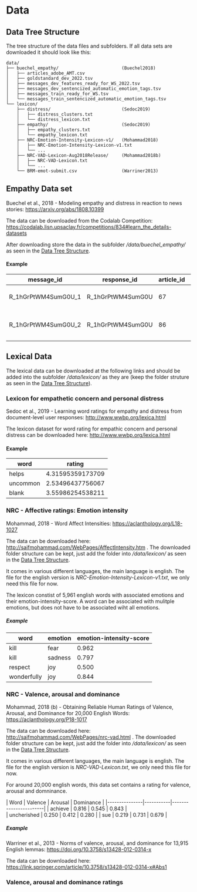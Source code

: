 # Data

## Data Tree Structure 

The tree structure of the data files and subfolders. If all data sets are downloaded it should look like this:

```
data/
├── buechel_empathy/                        (Buechel2018)
│   ├── articles_adobe_AMT.csv
│   ├── goldstandard_dev_2022.tsv
│   ├── messages_dev_features_ready_for_WS_2022.tsv
│   ├── messages_dev_sentencized_automatic_emotion_tags.tsv
│   ├── messages_train_ready_for_WS.tsv
│   └── messages_train_sentencized_automatic_emotion_tags.tsv
└── lexicon/
    ├── distress/                           (Sedoc2019)
    │   ├── distress_clusters.txt
    │   └── distress_lexicon.txt
    ├── empathy/                            (Sedoc2019)
    │   ├── empathy_clusters.txt
    │   └── empathy_lexicon.txt
    ├── NRC-Emotion-Intensity-Lexicon-v1/   (Mohammad2018)
    │   ├── NRC-Emotion-Intensity-Lexicon-v1.txt
    │   └── ...
    ├── NRC-VAD-Lexicon-Aug2018Release/     (Mohammad2018b)
    │   ├── NRC-VAD-Lexicon.txt
    │   └── ...
    └── BRM-emot-submit.csv                 (Warriner2013)
```

## Empathy Data set

Buechel et al., 2018 - Modeling empathy and distress in reaction to news stories: https://arxiv.org/abs/1808.10399

The data can be downloaded from the Codalab Competition: https://codalab.lisn.upsaclay.fr/competitions/834#learn_the_details-datasets

After downloading store the data in the subfolder */data/buechel_empathy/* as seen in the [Data Tree Structure](#Data-Tree-Structure).

#### Example
| message_id          | response_id       | article_id | empathy           | distress | empathy_bin | distress_bin | essay              |
|---------------------|-------------------|------------|-------------------|----------|-------------|--------------|--------------------|
| R_1hGrPtWM4SumG0U_1 | R_1hGrPtWM4SumG0U | 67         | 5.667 | 4.375    | 1           | 1            | it is really ..    |
| R_1hGrPtWM4SumG0U_2 | R_1hGrPtWM4SumG0U | 86         | 4.833             | 4.875    | 1           | 1            | the phone lines .. |

## Lexical Data


The lexical data can be downloaded at the following links and should be added into the subfolder */data/lexicon/* as they are (keep the folder struture as seen in the [Data Tree Structure](#Data-Tree-Structure)).

### Lexicon for empathetic concern and personal distress

Sedoc et al., 2019 - Learning word ratings for empathy and distress from document-level user responses: http://www.wwbp.org/lexica.html

The lexicon dataset for word rating for empathic concern and personal distress can be downloaded here: http://www.wwbp.org/lexica.html

#### Example
| word    | rating |
|----------|------------------|
| helps    | 4.31595359173709 |
| uncommon | 2.53496437756067 |
| blank    | 3.55986254538211 |


### NRC - Affective ratings: Emotion intensity

Mohammad, 2018 - Word Affect Intensities: https://aclanthology.org/L18-1027

The data can be downloaded here: http://saifmohammad.com/WebPages/AffectIntensity.htm . The downloaded folder structure can be kept, just add the folder into */data/lexicon/* as seen in the [Data Tree Structure](#Data-Tree-Structure).

It comes in various different languages, the main language is english. The file for the english version is *NRC-Emotion-Intensity-Lexicon-v1.txt*, we only need this file for now.

The lexicon constist of 5,961 english words with associated emotions and their emotion-intensity-score. A word can be associated with mulitple emotions, but does not have to be associated wiht all emotions.

##### Example
| word          | 	emotion	| emotion-intensity-score   |
|---------------|-----------|---------------------------|
| kill          | fear      |  0.962                    |
| kill          | sadness   |  0.797                    |
| respect       | joy       |  0.500                    |
| wonderfully   | joy       | 0.844                     | 


### NRC - Valence, arousal and dominance

Mohammad, 2018 (b) - Obtaining Reliable Human Ratings of Valence, Arousal, and Dominance for 20,000 English Words: https://aclanthology.org/P18-1017

The data can be downloaded here: http://saifmohammad.com/WebPages/nrc-vad.html . The downloaded folder structure can be kept, just add the folder into */data/lexicon/* as seen in the [Data Tree Structure](#Data-Tree-Structure).

It comes in various different languages, the main language is english. The file for the english version is *NRC-VAD-Lexicon.txt*, we only need this file for now.


For around 20,000 english words, this data set contains a rating for valence, arousal and domninance.

| Word          | Valence	| Arousal   | Dominance | 
|---------------|-----------|-----------------------|
| achieve       |   0.816   |  0.545    |	0.843   |    
| uncherished   |   0.250	|  0.412    |	0.280   |
| sue           |	0.219	|  0.731	|   0.679   |

##### Example

Warriner et al., 2013 - Norms of valence, arousal, and dominance for 13,915 English lemmas: https://doi.org/10.3758/s13428-012-0314-x

The data can be downloaded here: https://link.springer.com/article/10.3758/s13428-012-0314-x#Abs1

### Valence, arousal and dominance ratings
